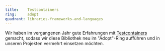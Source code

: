 ```yaml
---
title:    Testcontainers  
ring:     adopt  
quadrant: libraries-frameworks-and-languages
---
```


Wir haben im vergangenen Jahr gute Erfahrungen mit [Testcontainers][testcontainers] gemacht, sodass wir diese Bibliothek
neu im "Adopt"-Ring aufführen und in unseren Projekten vermehrt einsetzen möchten.

[testcontainers]: https://www.testcontainers.org
